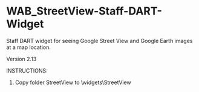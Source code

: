 # WAB_StreetView-Staff-DART-Widget
Staff DART widget for seeing Google Street View and Google Earth images at a map location.

Version 2.13

INSTRUCTIONS:
1. Copy folder StreetView to \widgets\StreetView
